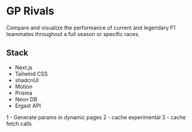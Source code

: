 # GP Rivals

Compare and visualize the performance of current and legendary F1 teammates
throughout a full season or specific races.

## Stack

- Next.js
- Tailwind CSS
- shadcnUI
- Motion
- Prisma
- Neon DB
- Ergast API

1 - Generate params in dynamic pages 2 - cache experimental 3 - cache fetch
calls
